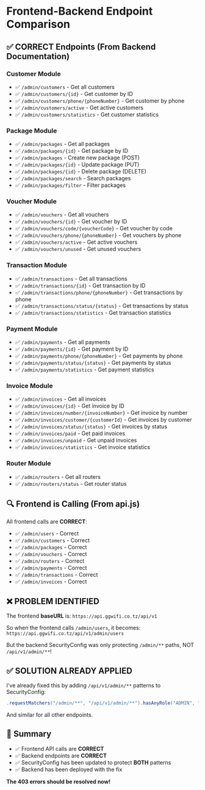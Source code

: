 # Frontend-Backend Endpoint Comparison

## ✅ CORRECT Endpoints (From Backend Documentation)

### Customer Module
- ✅ `/admin/customers` - Get all customers
- ✅ `/admin/customers/{id}` - Get customer by ID
- ✅ `/admin/customers/phone/{phoneNumber}` - Get customer by phone
- ✅ `/admin/customers/active` - Get active customers
- ✅ `/admin/customers/statistics` - Get customer statistics

### Package Module
- ✅ `/admin/packages` - Get all packages
- ✅ `/admin/packages/{id}` - Get package by ID
- ✅ `/admin/packages` - Create new package (POST)
- ✅ `/admin/packages/{id}` - Update package (PUT)
- ✅ `/admin/packages/{id}` - Delete package (DELETE)
- ✅ `/admin/packages/search` - Search packages
- ✅ `/admin/packages/filter` - Filter packages

### Voucher Module
- ✅ `/admin/vouchers` - Get all vouchers
- ✅ `/admin/vouchers/{id}` - Get voucher by ID
- ✅ `/admin/vouchers/code/{voucherCode}` - Get voucher by code
- ✅ `/admin/vouchers/phone/{phoneNumber}` - Get vouchers by phone
- ✅ `/admin/vouchers/active` - Get active vouchers
- ✅ `/admin/vouchers/unused` - Get unused vouchers

### Transaction Module
- ✅ `/admin/transactions` - Get all transactions
- ✅ `/admin/transactions/{id}` - Get transaction by ID
- ✅ `/admin/transactions/phone/{phoneNumber}` - Get transactions by phone
- ✅ `/admin/transactions/status/{status}` - Get transactions by status
- ✅ `/admin/transactions/statistics` - Get transaction statistics

### Payment Module
- ✅ `/admin/payments` - Get all payments
- ✅ `/admin/payments/{id}` - Get payment by ID
- ✅ `/admin/payments/phone/{phoneNumber}` - Get payments by phone
- ✅ `/admin/payments/status/{status}` - Get payments by status
- ✅ `/admin/payments/statistics` - Get payment statistics

### Invoice Module
- ✅ `/admin/invoices` - Get all invoices
- ✅ `/admin/invoices/{id}` - Get invoice by ID
- ✅ `/admin/invoices/number/{invoiceNumber}` - Get invoice by number
- ✅ `/admin/invoices/customer/{customerId}` - Get invoices by customer
- ✅ `/admin/invoices/status/{status}` - Get invoices by status
- ✅ `/admin/invoices/paid` - Get paid invoices
- ✅ `/admin/invoices/unpaid` - Get unpaid invoices
- ✅ `/admin/invoices/statistics` - Get invoice statistics

### Router Module
- ✅ `/admin/routers` - Get all routers
- ✅ `/admin/routers/status` - Get router status

## 🔍 Frontend is Calling (From api.js)

All frontend calls are **CORRECT**:
- ✅ `/admin/users` - Correct
- ✅ `/admin/customers` - Correct
- ✅ `/admin/packages` - Correct
- ✅ `/admin/vouchers` - Correct
- ✅ `/admin/routers` - Correct
- ✅ `/admin/payments` - Correct
- ✅ `/admin/transactions` - Correct
- ✅ `/admin/invoices` - Correct

## ❌ PROBLEM IDENTIFIED

The frontend **baseURL** is: `https://api.ggwifi.co.tz/api/v1`

So when the frontend calls `/admin/users`, it becomes:
`https://api.ggwifi.co.tz/api/v1/admin/users`

But the backend SecurityConfig was only protecting `/admin/**` paths, NOT `/api/v1/admin/**`!

## ✅ SOLUTION ALREADY APPLIED

I've already fixed this by adding `/api/v1/admin/**` patterns to SecurityConfig:
```java
.requestMatchers("/admin/**", "/api/v1/admin/**").hasAnyRole("ADMIN", "SUPER_ADMIN")
```

And similar for all other endpoints.

## 📝 Summary

- ✅ Frontend API calls are **CORRECT**
- ✅ Backend endpoints are **CORRECT**
- ✅ SecurityConfig has been updated to protect **BOTH** patterns
- ✅ Backend has been deployed with the fix

**The 403 errors should be resolved now!**

